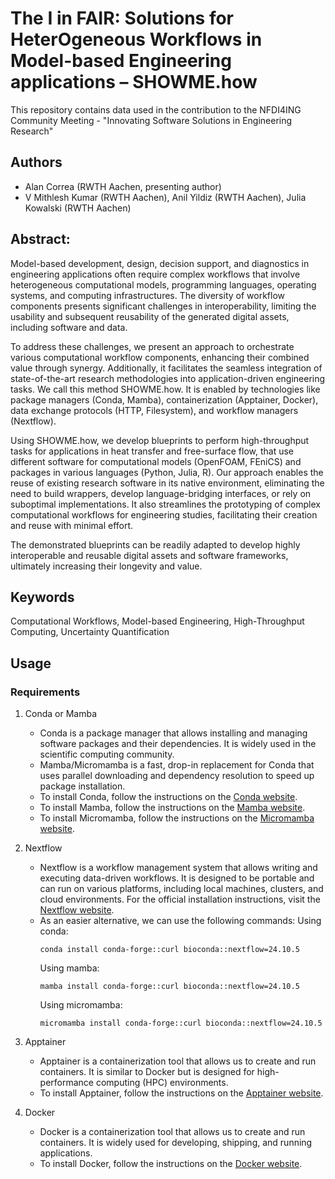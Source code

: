 # The I in FAIR: Solutions for HeterOgeneous Workflows in Model-based Engineering applications – SHOWME.how
This repository contains data used in the contribution to the NFDI4ING Community Meeting - "Innovating Software Solutions in Engineering Research"

## Authors
- Alan Correa (RWTH Aachen, presenting author)
- V Mithlesh Kumar (RWTH Aachen), Anil Yildiz (RWTH Aachen), Julia Kowalski (RWTH Aachen)


## Abstract:

Model-based development, design, decision support, and diagnostics in engineering applications often require complex workflows that involve heterogeneous computational models, programming languages, operating systems, and computing infrastructures. The diversity of workflow components presents significant challenges in interoperability, limiting the usability and subsequent reusability of the generated digital assets, including software and data.

To address these challenges, we present an approach to orchestrate various computational workflow components, enhancing their combined value through synergy. Additionally, it facilitates the seamless integration of state-of-the-art research methodologies into application-driven engineering tasks. We call this method SHOWME.how. It is enabled by technologies like package managers (Conda, Mamba), containerization (Apptainer, Docker), data exchange protocols (HTTP, Filesystem), and workflow managers (Nextflow).

Using SHOWME.how, we develop blueprints to perform high-throughput tasks for applications in heat transfer and free-surface flow, that use different software for computational models (OpenFOAM, FEniCS) and packages in various languages (Python, Julia, R). Our approach enables the reuse of existing research software in its native environment, eliminating the need to build wrappers, develop language-bridging interfaces, or rely on suboptimal implementations. It also streamlines the prototyping of complex computational workflows for engineering studies,  facilitating their creation and reuse with minimal effort.

The demonstrated blueprints can be readily adapted to develop highly interoperable and reusable digital assets and software frameworks, ultimately increasing their longevity and value.

## Keywords
Computational Workflows, Model-based Engineering, High-Throughput Computing, Uncertainty Quantification


## Usage

### Requirements

1. Conda or Mamba
    - Conda is a package manager that allows installing and managing software packages and their dependencies. It is widely used in the scientific computing community.
    - Mamba/Micromamba is a fast, drop-in replacement for Conda that uses parallel downloading and dependency resolution to speed up package installation.
    - To install Conda, follow the instructions on the [Conda website](https://docs.conda.io/projects/conda/en/latest/user-guide/install/index.html).
    - To install Mamba, follow the instructions on the [Mamba website](https://mamba.readthedocs.io/en/latest/installation.html).
    - To install Micromamba, follow the instructions on the [Micromamba website](https://mamba.readthedocs.io/en/latest/installation.html#micromamba).
2. Nextflow 
    - Nextflow is a workflow management system that allows writing and executing   data-driven workflows. It is designed to be portable and can run on various platforms, including local machines, clusters, and cloud environments. For the official installation instructions, visit the [Nextflow website](https://www.nextflow.io/docs/latest/getstarted.html).
    - As an easier alternative, we can use the following commands:
        Using conda:  
        ```
        conda install conda-forge::curl bioconda::nextflow=24.10.5
        ```
        Using mamba:  
        ```
        mamba install conda-forge::curl bioconda::nextflow=24.10.5
        ```
        Using micromamba:  
        ```
        micromamba install conda-forge::curl bioconda::nextflow=24.10.5
        ```

3. Apptainer
   - Apptainer is a containerization tool that allows us to create and run containers. It is similar to Docker but is designed for high-performance computing (HPC) environments.
   - To install Apptainer, follow the instructions on the [Apptainer website](https://apptainer.org/docs/admin/latest/installation/).
  
4. Docker
   - Docker is a containerization tool that allows us to create and run containers. It is widely used for developing, shipping, and running applications.
   - To install Docker, follow the instructions on the [Docker website](https://docs.docker.com/get-docker/).